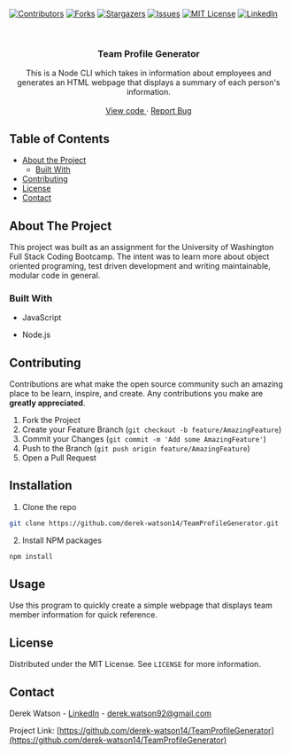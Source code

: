 [![Contributors][contributors-shield]][contributors-url]
[![Forks][forks-shield]][forks-url]
[![Stargazers][stars-shield]][stars-url]
[![Issues][issues-shield]][issues-url]
[![MIT License][license-shield]][license-url]
[![LinkedIn][linkedin-shield]][linkedin-url]

  <br />
  <p align="center">
  <h3 align="center">Team Profile Generator</h3>
  <p align="center">
  This is a Node CLI which takes in information about employees and generates an HTML webpage that displays a summary of each person's information.
  <br />
  <br />
  
  <a href="https://github.com/derek-watson14/TeamProfileGenerator">
    View code
  </a>
  ·
  <a href="https://github.com/derek-watson14/TeamProfileGenerator/issues">
    Report Bug
  </a>
  </p>
  </p>
  
  
  
<!-- TABLE OF CONTENTS -->
## Table of Contents

- [About the Project](#about-the-project)
  - [Built With](#built-with)
- [Contributing](#contributing)
- [License](#license)
- [Contact](#contact)

## About The Project

This project was built as an assignment for the University of Washington Full Stack Coding Bootcamp. The intent was to learn more about object oriented programing, test driven development and writing maintainable, modular code in general.

### Built With

- JavaScript
- Node.js

  <!-- CONTRIBUTING -->

## Contributing

Contributions are what make the open source community such an amazing place to be learn, inspire, and create. Any contributions you make are **greatly appreciated**.

1. Fork the Project
2. Create your Feature Branch (`git checkout -b feature/AmazingFeature`)
3. Commit your Changes (`git commit -m 'Add some AmazingFeature'`)
4. Push to the Branch (`git push origin feature/AmazingFeature`)
5. Open a Pull Request

  <!-- INSTALLATION -->

## Installation

1. Clone the repo

```sh
git clone https://github.com/derek-watson14/TeamProfileGenerator.git
```

2. Install NPM packages

```sh
npm install
```

  <!-- USAGE EXAMPLES -->

## Usage

Use this program to quickly create a simple webpage that displays team member information for quick reference.

  <!-- LICENSE -->

## License

Distributed under the MIT License. See `LICENSE` for more information.

  <!-- CONTACT -->

## Contact

Derek Watson - [LinkedIn][linkedin-url] - derek.watson92@gmail.com

Project Link: [https://github.com/derek-watson14/TeamProfileGenerator](https://github.com/derek-watson14/TeamProfileGenerator)

  <!-- MARKDOWN LINKS & IMAGES -->
  <!-- https://www.markdownguide.org/basic-syntax/#reference-style-links -->

[contributors-shield]: https://img.shields.io/github/contributors/derek-watson14/TeamProfileGenerator.svg?style=flat-square
[contributors-url]: https://github.com/derek-watson14/TeamProfileGenerator/graphs/contributors
[forks-shield]: https://img.shields.io/github/forks/derek-watson14/TeamProfileGenerator.svg?style=flat-square
[forks-url]: https://github.com/derek-watson14/TeamProfileGenerator/network/members
[stars-shield]: https://img.shields.io/github/stars/derek-watson14/TeamProfileGenerator.svg?style=flat-square
[stars-url]: https://github.com/derek-watson14/TeamProfileGenerator/stargazers
[issues-shield]: https://img.shields.io/github/issues/derek-watson14/TeamProfileGenerator.svg?style=flat-square
[issues-url]: https://github.com/derek-watson14/TeamProfileGenerator/issues
[license-shield]: https://img.shields.io/github/license/othneildrew/Best-README-Template.svg?style=flat-square
[license-url]: https://tldrlegal.com/license/mit-license
[linkedin-shield]: https://img.shields.io/badge/-LinkedIn-black.svg?style=flat-square&logo=linkedin&colorB=555
[linkedin-url]: https://linkedin.com/in/watsonderek
[product-screenshot]: images/screenshot.png
